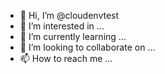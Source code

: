 - 👋 Hi, I’m @cloudenvtest
- 👀 I’m interested in ...
- 🌱 I’m currently learning ...
- 💞️ I’m looking to collaborate on ...
- 📫 How to reach me ...

<!---
cloudenvtest/cloudenvtest is a ✨ special ✨ repository because its `README.md` (this file) appears on your GitHub profile.
You can click the Preview link to take a look at your changes.
--->
